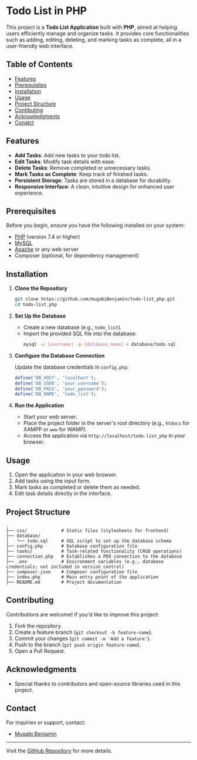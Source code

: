 # Todo List in PHP

This project is a **Todo List Application** built with **PHP**, aimed at helping users efficiently manage and organize tasks. It provides core functionalities such as adding, editing, deleting, and marking tasks as complete, all in a user-friendly web interface.

## Table of Contents
- [Features](#features)
- [Prerequisites](#prerequisites)
- [Installation](#installation)
- [Usage](#usage)
- [Project Structure](#project-Structure)
- [Contibuting](#contibuting)
- [Acknowledgments](#Acknowledgments)
- [Conatct](#conatct)

## Features

- **Add Tasks**: Add new tasks to your todo list.
- **Edit Tasks**: Modify task details with ease.
- **Delete Tasks**: Remove completed or unnecessary tasks.
- **Mark Tasks as Complete**: Keep track of finished tasks.
- **Persistent Storage**: Tasks are stored in a database for durability.
- **Responsive Interface**: A clean, intuitive design for enhanced user experience.

## Prerequisites

Before you begin, ensure you have the following installed on your system:

- [PHP](https://www.php.net/downloads) (version 7.4 or higher)
- [MySQL](https://www.mysql.com/downloads/)
- [Apache](https://httpd.apache.org/download.cgi) or any web server
- Composer (optional, for dependency management)

## Installation

1. **Clone the Repository**

   ```bash
   git clone https://github.com/mugabiBenjamin/todo-list_php.git
   cd todo-list_php
   ```

2. **Set Up the Database**

   - Create a new database (e.g., `todo_list`).
   - Import the provided SQL file into the database:
     ```bash
     mysql -u [username] -p [database_name] < database/todo.sql
     ```


3. **Configure the Database Connection**

   Update the database credentials in `config.php`:

   ```php
   define('DB_HOST', 'localhost');
   define('DB_USER', 'your_username');
   define('DB_PASS', 'your_password');
   define('DB_NAME', 'todo_list');
   ```

4. **Run the Application**

   - Start your web server.
   - Place the project folder in the server's root directory (e.g., `htdocs` for XAMPP or `www` for WAMP).
   - Access the application via `http://localhost/todo-list_php` in your browser.

## Usage

1. Open the application in your web browser.
2. Add tasks using the input form.
3. Mark tasks as completed or delete them as needed.
4. Edit task details directly in the interface.

## Project Structure

```
.
├── css/             # Static files (stylesheets for frontend)
├── database/
│   └── todo.sql     # SQL script to set up the database schema
├── config.php       # Database configuration file
├── tasks/           # Task-related functionality (CRUD operations)
├── connection.php   # Establishes a PDO connection to the database
├── .env             # Environment variables (e.g., database credentials; not included in version control)
├── composer.json    # Composer configuration file
├── index.php        # Main entry point of the application
├── README.md        # Project documentation
```

## Contributing

Contributions are welcome! If you'd like to improve this project:

1. Fork the repository.
2. Create a feature branch (`git checkout -b feature-name`).
3. Commit your changes (`git commit -m 'Add a feature'`).
4. Push to the branch (`git push origin feature-name`).
5. Open a Pull Request.

## Acknowledgments

- Special thanks to contributors and open-source libraries used in this project.

## Contact

For inquiries or support, contact:
- [Mugabi Benjamin](https://github.com/mugabiBenjamin)

---
Visit the [GitHub Repository](https://github.com/mugabiBenjamin/todo-list_php) for more details.
